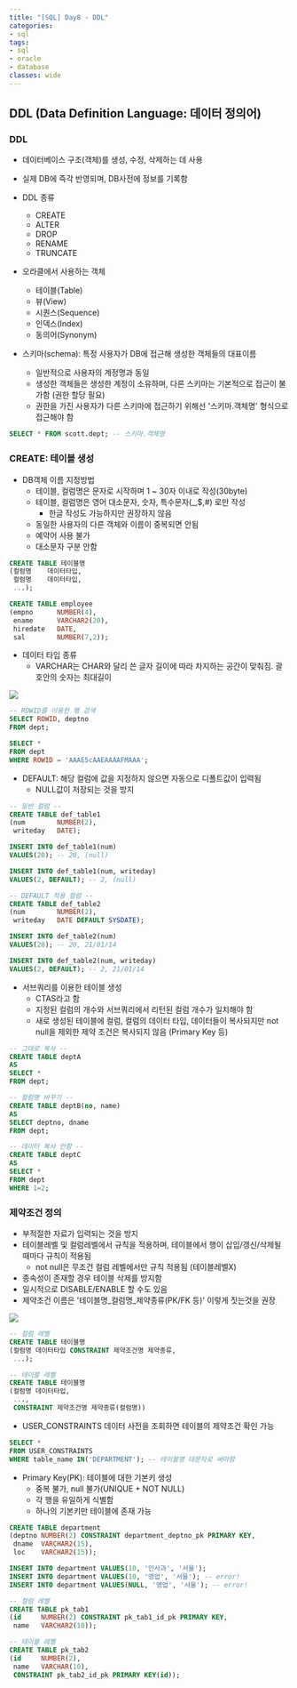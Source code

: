 ```yaml
---
title: "[SQL] Day8 - DDL"
categories:
- sql
tags:
- sql
- oracle
- database
classes: wide
---
```



## DDL (Data Definition Language: 데이터 정의어)


### DDL

- 데이터베이스 구조(객체)를 생성, 수정, 삭제하는 데 사용
- 실제 DB에 즉각 반영되며, DB사전에 정보를 기록함

- DDL 종류
	- CREATE
	- ALTER
	- DROP
	- RENAME
	- TRUNCATE

- 오라클에서 사용하는 객체
	- 테이블(Table)
	- 뷰(View)
	- 시퀀스(Sequence)
	- 인덱스(Index)
	- 동의어(Synonym)

- 스키마(schema): 특정 사용자가 DB에 접근해 생성한 객체들의 대표이름
	- 일반적으로 사용자의 계정명과 동일
	- 생성한 객체들은 생성한 계정이 소유하며, 다른 스키마는 기본적으로 접근이 불가함 (권한 할당 필요)
	- 권한을 가진 사용자가 다른 스키마에 접근하기 위해선 '스키마.객체명' 형식으로 접근해야 함

```sql
SELECT * FROM scott.dept; -- 스키마.객체명
```


### CREATE: 테이블 생성

- DB객체 이름 지정방법
	- 테이블, 컬럼명은 문자로 시작하며 1 ~ 30자 이내로 작성(30byte)
	- 테이블, 컬럼명은 영어 대소문자, 숫자, 특수문자(_,$,#) 로만 작성
		- 한글 작성도 가능하지만 권장하지 않음
	- 동일한 사용자의 다른 객체와 이름이 중복되면 안됨
	- 예약어 사용 불가
	- 대소문자 구분 안함

```sql
CREATE TABLE 테이블명
(컬럼명	데이터타입,
 컬럼명	데이터타입,
 ...);
```

```sql
CREATE TABLE employee
(empno      NUMBER(4),
 ename      VARCHAR2(20),
 hiredate   DATE,
 sal        NUMBER(7,2));
```

- 데이터 타입 종류
	- VARCHAR는 CHAR와 달리 쓴 글자 길이에 따라 차지하는 공간이 맞춰짐. 괄호안의 숫자는 최대길이

<img src="{{site.url}}/assets/img/post/sql9.jpg">

```sql
-- ROWID를 이용한 행 검색
SELECT ROWID, deptno
FROM dept;

SELECT *
FROM dept
WHERE ROWID = 'AAAE5cAAEAAAAFMAAA';
```

- DEFAULT: 해당 컬럼에 값을 지정하지 않으면 자동으로 디폴트값이 입력됨
	- NULL값이 저장되는 것을 방지

```sql
-- 일반 컬럼 --
CREATE TABLE def_table1
(num        NUMBER(2),
 writeday   DATE);

INSERT INTO def_table1(num)
VALUES(20); -- 20, (null)

INSERT INTO def_table1(num, writeday)
VALUES(2, DEFAULT); -- 2, (null)

-- DEFAULT 적용 컬럼 --
CREATE TABLE def_table2
(num        NUMBER(2),
 writeday   DATE DEFAULT SYSDATE);

INSERT INTO def_table2(num)
VALUES(20); -- 20, 21/01/14

INSERT INTO def_table2(num, writeday)
VALUES(2, DEFAULT); -- 2, 21/01/14
```

- 서브쿼리를 이용한 테이블 생성
	- CTAS라고 함
	- 지정된 컬럼의 개수와 서브쿼리에서 리턴된 컬럼 개수가 일치해야 함
	- 새로 생성된 테이블에 컬럼, 컬럼의 데이터 타입, 데이터들이 복사되지만 not null을 제외한 제약 조건은 복사되지 않음 (Primary Key 등)

```sql
-- 그대로 복사 --
CREATE TABLE deptA
AS
SELECT *
FROM dept;

-- 컬럼명 바꾸기 --
CREATE TABLE deptB(no, name)
AS
SELECT deptno, dname
FROM dept;

-- 데이터 복사 안함 --
CREATE TABLE deptC
AS
SELECT *
FROM dept
WHERE 1=2;
```


### 제약조건 정의

- 부적절한 자료가 입력되는 것을 방지
- 테이블레벨 및 컬럼레벨에서 규칙을 적용하며, 테이블에서 행이 삽입/갱신/삭제될 때마다 규칙이 적용됨
	- not null은 무조건 컬럼 레벨에서만 규칙 적용됨 (테이블레벨X)
- 종속성이 존재할 경우 테이블 삭제를 방지함
- 일시적으로 DISABLE/ENABLE 할 수도 있음
- 제약조건 이름은 '테이블명_컬럼명_제약종류(PK/FK 등)' 이렇게 짓는것을 권장

<img src="{{site.url}}/assets/img/post/sql10.jpg">

```sql
-- 컬럼 레벨
CREATE TABLE 테이블명
(컬럼명 데이터타입 CONSTRAINT 제약조건명 제약종류,
 ...);

-- 테이블 레벨
CREATE TABLE 테이블명
(컬럼명 데이터타입,
 ...,
 CONSTRAINT 제약조건명 제약종류(컬럼명))
```

- USER_CONSTRAINTS 데이터 사전을 조회하면 테이블의 제약조건 확인 가능

```sql
SELECT *
FROM USER_CONSTRAINTS
WHERE table_name IN('DEPARTMENT'); -- 테이블명 대문자로 써야함
```

- Primary Key(PK): 테이블에 대한 기본키 생성
	- 중복 불가, null 불가(UNIQUE + NOT NULL)
	- 각 행을 유일하게 식별함
	- 하나의 기본키만 테이블에 존재 가능

```sql
CREATE TABLE department
(deptno NUMBER(2) CONSTRAINT department_deptno_pk PRIMARY KEY,
 dname  VARCHAR2(15),
 loc    VARCHAR2(15));

INSERT INTO department VALUES(10, '인사과', '서울');
INSERT INTO department VALUES(10, '영업', '서울'); -- error!
INSERT INTO department VALUES(NULL, '영업', '서울'); -- error!
```

```sql
-- 컬럼 레벨
CREATE TABLE pk_tab1
(id     NUMBER(2) CONSTRAINT pk_tab1_id_pk PRIMARY KEY,
 name   VARCHAR2(10));

-- 테이블 레벨
CREATE TABLE pk_tab2
(id     NUMBER(2),
 name   VARCHAR(10),
 CONSTRAINT pk_tab2_id_pk PRIMARY KEY(id));
```
